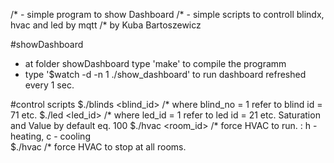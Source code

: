 /* - simple program to show Dashboard
/* - simple scripts to controll blindx, hvac and led by mqtt
/* by Kuba Bartoszewicz

#showDashboard
- at folder showDashboard type 'make' to compile the programm
- type '$watch -d -n 1 ./show_dashboard' to run dashboard refreshed every 1 sec.

#control scripts
$./blinds <blind_id> <value>    /* where blind_no = 1 refer to blind id = 71 etc.
$./led <led_id> <hue>           /* where led_id = 1 refer to led id = 21 etc. Saturation and Value by default eq. 100
$./hvac <room_id> <status>      /* force HVAC to run. <status>: h -heating, c - cooling  
$./hvac                         /* force HVAC to stop at all rooms.